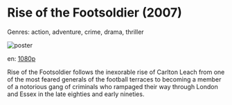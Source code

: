 # Rise of the Footsoldier (2007)

Genres: action, adventure, crime, drama, thriller

![poster](http://image.tmdb.org/t/p/w500/iPJdTZ9pe7fjo4rB6YgsLDLOgO6.jpg)

en:
  [1080p](magnet:?xt=urn:btih:42f3d08f98a4a7097945ff400c7b508e255a5c0e&dn=Rise+of+the+Footsoldier+%282007%29+1080p+BrRip+x264+-+YIFY&tr=udp%3A%2F%2Ftracker.openbittorrent.com%3A80%2Fannounce&tr=udp%3A%2F%2Fglotorrents.pw%3A6969%2Fannounce&tr=udp%3A%2F%2Ftracker.openbittorrent.com%3A80%2Fannounce&tr=udp%3A%2F%2Ftracker.opentrackr.org%3A1337%2Fannounce&tr=udp%3A%2F%2Fzer0day.to%3A1337%2Fannounce&tr=udp%3A%2F%2Ftracker.coppersurfer.tk%3A6969%2Fannounce)
  


Rise of the Footsoldier follows the inexorable rise of Carlton Leach from one of the most feared generals of the football terraces to becoming a member of a notorious gang of criminals who rampaged their way through London and Essex in the late eighties and early nineties.